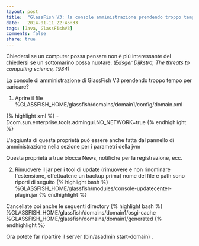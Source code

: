 ```yaml
---
layout: post
title:  "GlassFish V3: la console amministrazione prendendo troppo tempo per caricare."
date:   2014-01-11 22:45:33
tags: [Java, GlassFishV3]
comments: false
share: true
---
```


Chiedersi se un computer possa pensare non è più interessante del chiedersi se un sottomarino possa nuotare.
*(Edsger Dijkstra, The threats to computing science, 1984)*

La console di amministrazione di GlassFish V3 prendendo troppo tempo per caricare?

1. Aprire il file %GLASSFISH_HOME/glassfish/domains/domain1/config/domain.xml

{% highlight xml %}
<java-config> 
     <jvm-options>-Dcom.sun.enterprise.tools.admingui.NO_NETWORK=true</jvm-options>
</java-config> 
{% endhighlight %}

L'aggiunta di questa proprietà può essere anche fatta dal pannello di amministrazione nella sezione per i parametri della jvm 

Questa proprietà a true blocca News, notifiche per la registrazione, ecc.

2. Rimuovere il jar per i tool di update (rimuovere e non rinominare l'estensione, effettuatene un backup prima)
nome del file e path sono riporti di seguito
{% highlight bash %}
%GLASSFISH_HOME/glassfish/modules/console-updatecenter-plugin.jar
{% endhighlight %}

Cancellate poi anche le seguenti directory
{% highlight bash %}
%GLASSFISH_HOME/glassfish/domains/domain1/osgi-cache
%GLASSFISH_HOME/glassfish/domains/domain1/generated
{% endhighlight %}

Ora potete far ripartire il server  (bin/asadmin start-domain) .


